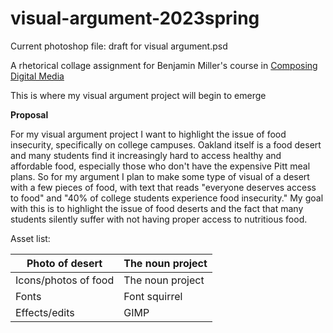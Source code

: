 # visual-argument-2023spring
Current photoshop file: draft for visual argument.psd

A rhetorical collage assignment for Benjamin Miller's course in [Composing Digital Media](https://benmiller314.github.io/cdm2023spring/)

This is where my visual argument project will begin to emerge 

**Proposal**

For my visual argument project I want to highlight the issue of food insecurity, specifically on college campuses. Oakland itself is a food desert and many students find it increasingly hard to access healthy and affordable food, especially those who don't have the expensive Pitt meal plans. So for my argument I plan to make some type of visual of a desert with a few pieces of food, with text that reads "everyone deserves access to food" and "40% of college students experience food insecurity." My goal with this is to highlight the issue of food deserts and the fact that many students silently suffer with not having proper access to nutritious food. 

Asset list:
<html>
<body>
<!--StartFragment--><b style="font-weight:normal;" id="docs-internal-guid-0b4e4ed6-7fff-7536-d86e-2a65394575e7"><div dir="ltr" style="margin-left:0pt;" align="left">

Photo of desert | The noun project
-- | --
Icons/photos of food | The noun project
Fonts | Font squirrel
Effects/edits | GIMP

</div></b><!--EndFragment-->
</body>
</html>
